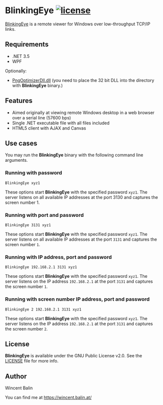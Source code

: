 # BlinkingEye [![license](https://img.shields.io/aur/license/yaourt.svg)](LICENSE)

[BlinkingEye](https://github.com/wincentbalin/BlinkingEye) is a remote viewer for Windows over low-throughput TCP/IP links.

## Requirements

 * .NET 3.5
 * WPF

Optionally:

 * [PngOptimizerDll.dll](https://psydk.org/pngoptimizer) (you need to place the 32 bit DLL into the directory with **BlinkingEye** binary.)

## Features

 * Aimed originally at viewing remote Windows desktop in a web browser over a serial line (57600 bps)
 * Single .NET executable file with all files included
 * HTML5 client with AJAX and Canvas

## Use cases

You may run the **BlinkingEye** binary with the following command line arguments.

### Running with password

```
BlinkingEye xyz1
```

These options start **BlinkingEye** with the specified password `xyz1`. The server listens on all available IP addresses at the port 3130 and captures the screen number 1.

### Running with port and password

```
BlinkingEye 3131 xyz1
```

These options start **BlinkingEye** with the specified password `xyz1`. The server listens on all available IP addresses at the port `3131` and captures the screen number `1`.

### Running with IP address, port and password

```
BlinkingEye 192.168.2.1 3131 xyz1
```

These options start **BlinkingEye** with the specified password `xyz1`. The server listens on the IP address `192.168.2.1` at the port `3131` and captures the screen number `1`.

### Running with screen number IP address, port and password

```
BlinkingEye 2 192.168.2.1 3131 xyz1
```

These options start **BlinkingEye** with the specified password `xyz1`. The server listens on the IP address `192.168.2.1` at the port `3131` and captures the screen number `2`.

## License

**BlinkingEye** is available under the GNU Public License v2.0. See the [LICENSE](LICENSE) file for more info.

## Author

Wincent Balin

You can find me at https://wincent.balin.at/
